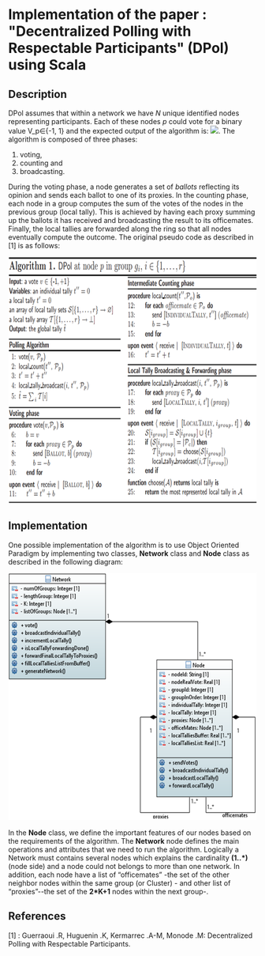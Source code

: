 # Implementation of the paper : "Decentralized Polling with Respectable Participants" (DPol) using Scala

## Description

DPol assumes that within a network we have *N* unique identified nodes representing participants. Each of these nodes *p* could vote for a binary value V_p∈{-1, 1} and the expected output of the algorithm is: <img src="https://render.githubusercontent.com/render/math?math=\huge sum_{p} v_p">. 
The algorithm is composed of three phases: 
1) voting, 
2) counting and 
3) broadcasting. 

During the voting phase, a node generates a set of *ballots* reflecting its opinion and sends each ballot to one of its proxies. In the counting phase, each node in a group computes the sum of the votes of the nodes in the previous group (local tally). This is achieved by having each proxy summing up the ballots it has received and broadcasting the result to its officemates. Finally, the local tallies are forwarded along the ring so that all nodes eventually compute the outcome.
The original pseudo code as described in [1] is as follows:

<div style="text-align: center;">
  <img src="images/DPol_pseudo.PNG" width="600" height="500">
</div>

## Implementation

One possible implementation of the algorithm is to use Object Oriented Paradigm by implementing two classes, **Network** class and **Node** class as described in the following diagram:


<div style="text-align: center;">
  <img src="images/DPol_classes.PNG" width="600" height="500">
</div>

In the **Node** class, we define the important features of our nodes based on the requirements of the algorithm. The **Network** node defines the main operations and attributes that we need to run the algorithm. Logically a Network must contains several nodes which explains the cardinality **(1..\*)** (node side) and a node could not belongs to more than one network. In addition, each node have a list of “officemates” -the set of the other neighbor nodes within the same group (or Cluster) - and other list of “proxies”--the set of the **2*K+1** nodes within the next group-.

## References

[1] : Guerraoui .R, Huguenin .K, Kermarrec .A-M, Monode .M: Decentralized Polling with Respectable Participants.
